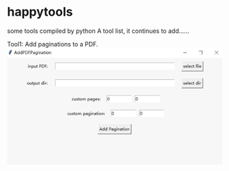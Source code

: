 # happytools
some tools compiled by python
A tool list, it continues to add……

Tool1: Add paginations to a PDF.
![img.png](img.png)
